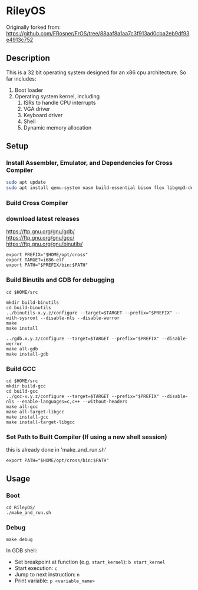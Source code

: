 # RileyOS
Originally forked from: https://github.com/FRosner/FrOS/tree/88aaf8a1aa7c3f913ad0cba2eb9df93e4913c752
## Description

This is a 32 bit operating system designed for an x86 cpu architecture. So far includes:

1. Boot loader
2. Operating system kernel, including
    1. ISRs to handle CPU interrupts
    2. VGA driver
    3. Keyboard driver
    4. Shell
    5. Dynamic memory allocation

## Setup

### Install Assembler, Emulator, and Dependencies for Cross Compiler

```bash
sudo apt update
sudo apt install qemu-system nasm build-essential bison flex libgmp3-dev libmpc-dev libmpfr-dev texinfo
```

### Build Cross Compiler

### download latest releases
https://ftp.gnu.org/gnu/gdb/ \
https://ftp.gnu.org/gnu/gcc/ \
https://ftp.gnu.org/gnu/binutils/

```
export PREFIX="$HOME/opt/cross"
export TARGET=i686-elf
export PATH="$PREFIX/bin:$PATH"
```

### Build Binutils and GDB for debugging
```
cd $HOME/src
 
mkdir build-binutils
cd build-binutils
../binutils-x.y.z/configure --target=$TARGET --prefix="$PREFIX" --with-sysroot --disable-nls --disable-werror
make
make install

../gdb.x.y.z/configure --target=$TARGET --prefix="$PREFIX" --disable-werror
make all-gdb
make install-gdb
```

### Build GCC
```
cd $HOME/src
mkdir build-gcc
cd build-gcc
../gcc-x.y.z/configure --target=$TARGET --prefix="$PREFIX" --disable-nls --enable-languages=c,c++ --without-headers
make all-gcc
make all-target-libgcc
make install-gcc
make install-target-libgcc
```

### Set Path to Built Compiler (If using a new shell session)
this is already done in 'make_and_run.sh'
```
export PATH="$HOME/opt/cross/bin:$PATH"
```

## Usage

### Boot

```
cd RileyOS/
./make_and_run.sh
```

### Debug

```
make debug
```

In GDB shell:

- Set breakpoint at function (e.g. `start_kernel`): `b start_kernel`
- Start execution: `c`
- Jump to next instruction: `n`
- Print variable: `p <variable_name>`
